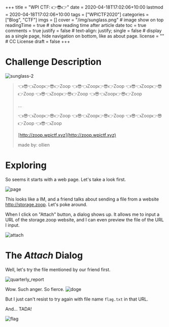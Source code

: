 +++
title = "WPI CTF: 👉😎👉"
date = 2020-04-18T17:02:06+10:00
lastmod = 2020-04-18T17:02:06+10:00
tags = ["WPICTF2020"]
categories = ["Blog", "CTF"]
imgs = []
cover = "/img/sunglass.png"  # image show on top
readingTime = true  # show reading time after article date
toc = true
comments = true
justify = false  # text-align: justify;
single = false  # display as a single page, hide navigation on bottom, like as about page.
license = ""  # CC License
draft = false
+++

# Challenge Description

![sunglass-2](/img/sunglass-2.png)

> 👈😎👈Zoop👉😎👉Zoop 👈😎👈Zoop👉😎👉Zoop 👈😎👈Zoop👉😎👉Zoop 👈😎👈Zoop👉😎👉Zoop 👈😎👈Zoop👉😎👉Zoop 
>
> ... 
>
>  👈😎👈Zoop👉😎👉Zoop 👈😎👈Zoop👉😎👉Zoop 👈😎👈Zoop👉😎👉Zoop 👈😎👈Zoop
>
> [http://zoop.wpictf.xyz](http://zoop.wpictf.xyz)
>
> made by: ollien

# Exploring

So seems it starts with a web page. Let's take a look first.

![page](/img/sunglass-page.png)

This looks like a IM, and a friend talks about sending a file from a website http://storage.zoop. Let's poke around.

When I click on "Attach" button, a dialog shows up. It allows me to input a URL of the storage.zoop website, and I can even preview the file of the URL I input.

![attach](/img/sunglass-attach.png)

# The *Attach* Dialog

Well, let's try the file mentioned by our friend first.

![quarterly_report](/img/sunglass-quarterly_report.png)

Wow. Such anger. So fierce. ![doge](https://atipsewa.sirv.com/doge.jpg?w=40)


But I just can't resist to try again with file name `flag.txt` in that URL.



And... TADA!

![flag](/img/sunglass-flag.png)